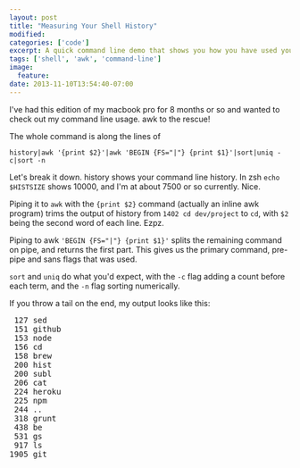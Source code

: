 ```yaml
---
layout: post
title: "Measuring Your Shell History"
modified:
categories: ['code']
excerpt: A quick command line demo that shows you how you have used your shell in the past
tags: ['shell', 'awk', 'command-line']
image:
  feature:
date: 2013-11-10T13:54:40-07:00
---
```


I've had this edition of my macbook pro for 8 months or so and wanted to check out my command line usage. awk to the rescue!

The whole command is along the lines of

`history|awk '{print $2}'|awk 'BEGIN {FS="|"} {print $1}'|sort|uniq -c|sort -n`

Let's break it down. history shows your command line history. In zsh `echo $HISTSIZE` shows 10000, and I'm at about 7500 or so currently. Nice.

Piping it to `awk` with the `{print $2}` command (actually an inline awk program) trims the output of history from `1402 cd dev/project` to `cd`, with `$2` being the second word of each line. Ezpz.

Piping to awk `'BEGIN {FS="|"} {print $1}'` splits the remaining command on pipe, and returns the first part. This gives us the primary command, pre-pipe and sans flags that was used.

`sort` and `uniq` do what you'd expect, with the `-c` flag adding a count before each term, and the `-n` flag sorting numerically.

If you throw a tail on the end, my output looks like this:

<pre>
 127 sed
 151 github
 153 node
 156 cd
 158 brew
 200 hist
 200 subl
 206 cat
 224 heroku
 225 npm
 244 ..
 318 grunt
 438 be
 531 gs
 917 ls
1905 git
</pre>